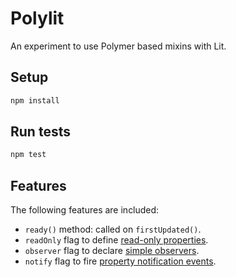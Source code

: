 # Polylit

An experiment to use Polymer based mixins with Lit.

## Setup

```sh
npm install
```

## Run tests

```sh
npm test
```

## Features

The following features are included:

- `ready()` method: called on `firstUpdated()`.
- `readOnly` flag to define [read-only properties](https://polymer-library.polymer-project.org/3.0/docs/devguide/properties#read-only).
- `observer` flag to declare [simple observers](https://polymer-library.polymer-project.org/3.0/docs/devguide/observers#simple-observers).
- `notify` flag to fire [property notification events](https://polymer-library.polymer-project.org/3.0/docs/devguide/properties#notify).
